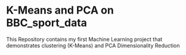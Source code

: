 # K-Means and PCA on BBC_sport_data
This Repository contains my first Machine Learning project that demonstrates clustering (K-Means) and PCA Dimensionality Reduction 
